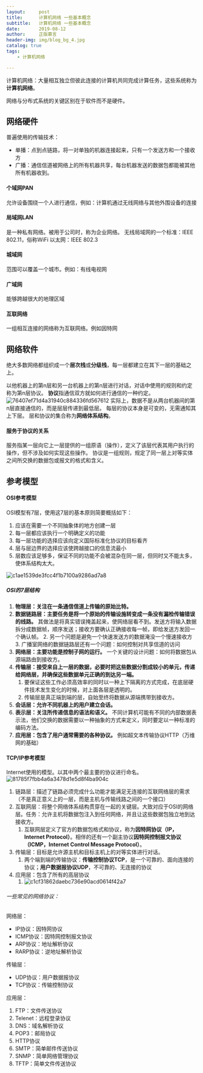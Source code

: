 ```yaml
---
layout:     post
title:      计算机网络 一些基本概念
subtitle:   计算机网络 一些基本概念
date:       2019-08-12
author:     正版慕言
header-img: img/blog_bg_4.jpg
catalog: true
tags:
    - 计算机网络

---
```


计算机网络：大量相互独立但彼此连接的计算机共同完成计算任务，这些系统称为**计算机网络**。

网络与分布式系统的关键区别在于软件而不是硬件。

## 网络硬件
普遍使用的传输技术：

* 单播：点到点链路，将一对单独的机器连接起来，只有一个发送方和一个接收方
* 广播：通信信道被网络上的所有机器共享，每台机器发送的数据包都能被其他所有机器收到。

#### 个域网PAN
允许设备围绕一个人进行通信，例如：计算机通过无线网络与其他外围设备的连接

#### 局域网LAN
是一种私有网络。被用于公司时，称为企业网络。
无线局域网的一个标准：IEEE 802.11，俗称WiFi
以太网：IEEE 802.3 

#### 城域网
范围可以覆盖一个城市。例如：有线电视网

#### 广域网
能够跨越很大的地理区域

#### 互联网络
一组相互连接的网络称为互联网络。例如因特网

## 网络软件
绝大多数网络都组织成一个**层次栈**或**分级栈**，每一层都建立在其下一层的基础之上。

以他机器上的第n层和另一台机器上的第n层进行对话，对话中使用的规则和约定称为第n层协议。
**协议**指通信双方就如何进行通信的一种约定。
![76407ef71d4a31940c884336fd567612](/img/计算机基础/计算机网络-1.一个5层网络.png)
实际上，数据不是从两台机器间的第n层直接通信的，而是层层传递到最低层。
每层的协议本身是可变的，无需通知其上下层。
层和协议的集合称为**网络体系结构**。

#### 服务于协议的关系
服务指某一层向它上一层提供的一组原语（操作），定义了该层代表其用户执行的操作，但不涉及如何实现这些操作。
协议是一组规则，规定了同一层上对等实体之间所交换的数据包或报文的格式和含义。

## 参考模型

#### OSI参考模型
OSI模型有7层，使用这7层的基本原则简要概括如下：

1. 应该在需要一个不同抽象体的地方创建一层
2. 每一层都应该执行一个明确定义的功能
3. 每一层功能的选择应该向定义国际标准化协议的目标看齐
4. 层与层边界的选择应该使跨越接口的信息流最小
5. 层数应该足够多，保证不同的功能不会被混杂在同一层，但同时又不能太多，使体系结构太大。

![c1ae1539de3fcc4f1b7100a9286ad7a8](/img/计算机基础/计算机网络-1.OSI的七层模型.png)


##### OSI的7层结构

1. **物理层：关注在一条通信信道上传输的原始比特。**
2. **数据链路层：主要任务是将一个原始的传输设施转变成一条没有漏检传输错误的线路。** 其做法是将真实错误掩盖起来，使网络层看不到。发送方将输入数据拆分成数据帧，顺序发送；接收方要确认正确接收每一帧，即给发送方发回一个确认帧。
    2. 另一个问题是避免一个快速发送方的数据淹没一个慢速接收方
    3. 广播室网络的数据链路层还有一个问题：如何控制对共享信道的访问
3. **网络层：主要功能是控制子网的运行。** 一个关键的设计问题：如何将数据包从源端路由到接收方。
4. **传输层：接受来自上一层的数据，必要时把这些数据分割成较小的单元，传递给网络层，并确保这些数据单元正确的到达另一端。**
    1. 要保证这些工作必须高效率的同时以一种上下隔离的方式完成，在底层硬件技术发生变化的时候，对上面各层是透明的。
    2. 传输层是真正端到端的层，自始至终将数据从源端携带到接收方。
5. **会话层：允许不同机器上的用户建立会话。**
6. **表示层：关注所传递信息的语法和语义。** 不同计算机可能有不同的内部数据表示法，他们交换的数据需要以一种抽象的方式来定义，同时要定以一种标准的编码方法。
7. **应用层：包含了用户通常需要的各种协议。** 例如超文本传输协议HTTP（万维网的基础）

#### TCP/IP参考模型
Internet使用的模型。以其中两个最主要的协议进行命名。
![81785f7fbb4a6a3478d1e5d8f4ba904c](/img/计算机基础/计算机网络-1.OSI与TCPIP.png)

1. 链路层：描述了链路必须完成什么功能才能满足无连接的互联网络层的需求（不是真正意义上的一层，而是主机与传输线路之间的一个接口）
2. 互联网层：将整个网络体系结构贯穿在一起的关键层。大致对应于OSI的网络层。任务：允许主机将数据包注入到任何网络，并且让这些数据包独立地到达接收方。
    1. 互联网层定义了官方的数据包格式和协议，称为**因特网协议（IP，Internet Protocol）**。相伴的还有一个副主协议**因特网控制报文协议（ICMP，Internet Control Message Protocol）**。
3. 传输层：目标是允许源主机和目标主机上的对等实体进行对话。
    1. 两个端到端的传输协议：**传输控制协议TCP**，是一个可靠的、面向连接的协议；**用户数据报协议UDP**，不可靠的、无连接的协议
4. 应用层：包含了所有的高层协议
    1. ![c1cf31862daebc736e90acd0614f42a7](/img/计算机基础/计算机网络-1.TCPIP的一些协议.png)
    
###### 一些常见的网络协议：
网络层：

* IP协议：因特网协议
* ICMP协议：因特网控制报文协议
* ARP协议：地址解析协议
* RARP协议：逆地址解析协议

传输层：

* UDP协议：用户数据报协议
* TCP协议：传输控制协议

应用层：

1. FTP：文件传送协议
2. Telenet：远程登录协议
3. DNS：域名解析协议
4. POP3：邮局协议
5. HTTP协议
6. SMTP：简单邮件传送协议
7. SNMP：简单网络管理协议
8. TFTP：简单文件传送协议